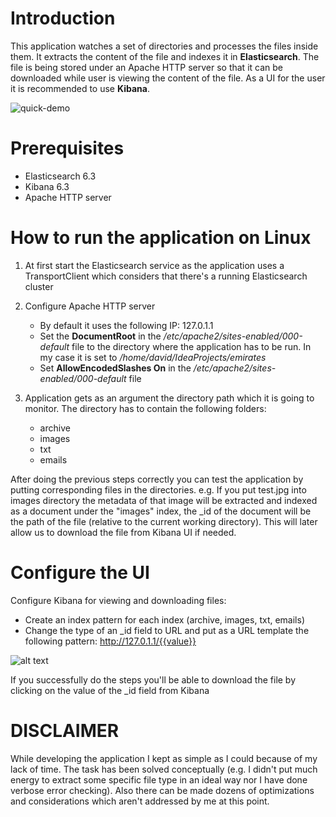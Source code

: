 # Introduction

This application watches a set of directories and processes the files inside them. It extracts the content of the file and indexes
it in **Elasticsearch**. The file is being stored under an Apache HTTP server so that it can be downloaded while user is viewing
the content of the file. As a UI for the user it is recommended to use **Kibana**.

![quick-demo](https://github.com/mdavit/emirates/blob/master/demo.gif)

# Prerequisites 

- Elasticsearch 6.3
- Kibana 6.3
- Apache HTTP server

# How to run the application on Linux

1. At first start the Elasticsearch service as the application uses a TransportClient which considers that there's a running Elasticsearch cluster

2. Configure Apache HTTP server
   - By default it uses the following IP: 127.0.1.1 
   - Set the **DocumentRoot** in the */etc/apache2/sites-enabled/000-default* file to the directory where the application has to be run. In my case it is set to */home/david/IdeaProjects/emirates*
   - Set  **AllowEncodedSlashes On** in the */etc/apache2/sites-enabled/000-default*  file

3. Application gets as an argument the directory path which it is going to monitor. The directory has to contain the following folders:
   - archive
   - images
   - txt
   - emails
  
  After doing the previous steps correctly you can test the application by putting corresponding files in the directories. e.g.
  If you put test.jpg into images directory the metadata of that image will be extracted and indexed as a document under the "images" index,
  the _id of the document will be the path of the file (relative to the current working directory). This will later allow us to download the file from Kibana UI if needed.
 
 # Configure the UI
 
 Configure Kibana for viewing and downloading files:
 - Create an index pattern for each index (archive, images, txt, emails)
 - Change the type of an _id field to URL and put as a URL template the following pattern: http://127.0.1.1/{{value}}

![alt text](https://github.com/mdavit/emirates/blob/master/url.png)

 If you successfully do the steps you'll be able to download the file by clicking on the value of the _id field from Kibana
 
 # DISCLAIMER
 
 While developing the application I kept as simple as I could because of my lack of time. The task has been solved conceptually (e.g. I didn't put much energy to extract some specific file type in an ideal way nor I have done verbose error checking). Also there can be made dozens of optimizations and considerations which aren't addressed by me at this point.

